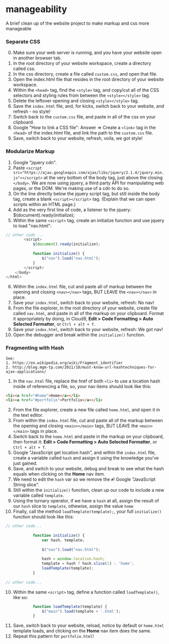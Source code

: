# manageability
A brief clean up of the website project to make markup and css more manageable

### Separate CSS

0. Make sure your web server is running, and you have your website open in another browser tab.
1. In the root directory of your website workspace, create a directory called css.
2. In the css directory, create a file called `custom.css`, and open that file.
3. Open the index.html file that resides in the root directory of your website workspace.
4. Within the `<head>` tag, find the `<style>` tag, and copy/cut all of the CSS selectors and styling rules from between the `<style></style>` tag.
5. Delete the leftover opening and closing `<style></style>` tag.
6. Save the `index.html` file, and, for kicks, switch back to your website, and refresh - no style!
7. Switch back to the `custom.css` file, and paste in all of the css on your clipboard.
8. Google "How to link a CSS file": Answer => Create a `<link>` tag in the `<head>` of the index.html file, and link the path to the `custom.css` file.
9. Save, switch back to your website, refresh, voila, we got style!

### Modularize Markup

1. Google "jquery cdn".
2. Paste `<script src="https://ajax.googleapis.com/ajax/libs/jquery/2.1.4/jquery.min.js"></script>` at the very bottom of the body tag, just above the closing `</body>`. We are now using jquery, a third party API for manipulating web pages, or the DOM. We're making use of a cdn to do so.
3. On the line directly below the jquery script tag, but still inside the body tag, create a blank `<script></script>` tag. (Explain that we can open scripts within an HTML page.)
4. Add as the very first line of code, a listener to the jquery:
        $(document).ready(initialize);
5. Within the same `<script>` tag, create an initialize function and use jquery to load "nav.html":

````javascript
// other code ...
        <script>
            $(document).ready(initialize);
            
            function initialize() {
                $("nav").load("nav.html");
            }
        </script>
    </body>
</html>
````

6. Within the `index.html` file, cut and paste all of markup between the opening and closing `<nav></nav>` tags, BUT LEAVE the `<nav></nav>` in place.
7. Save your `index.html`, switch back to your website, refresh: No nav!
8. From the file explorer, in the root directory of your website, create file called `nav.html`, and paste in all of the markup on your clipboard. Format it appropriately by doing, in Cloud9, **Edit > Code Formatting > Auto Selected Formatter**, or `Ctrl + alt + f`.
9. Save your `index.html`, switch back to your website, refresh: We got nav!
10. Open the debugger and break within the `initialize()` function.

### Fragmenting with Hash

    See:
    1. https://en.wikipedia.org/wiki/Fragment_identifier
    2. http://blog.mgm-tp.com/2011/10/must-know-url-hashtechniques-for-ajax-applications/

1. In the `nav.html` file, replace the href of both `<li>` to use a location hash inside of referencing a file, so, your nav items should look like this:

````HTML
<li><a href="#home">Home</a></li>
<li><a href="#portfolio">Portfolio</a></li>
````

2. From the file explorer, create a new file called `home.html`, and open it in the text editor.
3. From within the `index.html` file, cut and paste all of the markup between the opening and closing `<main></main>` tags, BUT LEAVE the `<main></main>` tags in place.
4. Switch back to the `home.html` and paste in the markup on your clipboard, then format it: **Edit > Code Formatting > Auto Selected Formatter**, or `Ctrl + alt + f`.
5. Google "JavaScript get location hash", and within the `index.html` file, create a variable called `hash` and assign it using the knowledge you've just gained.  
6. Save, and switch to your website, debug and break to see what the hash equals when clicking on the **Home** nav item.
7. We need to edit the `hash` var so we remove the `#`! Google "JavaScript String slice".
8. Still within the `initialize()` function, clean up our code to include a new variable called `template`.
9. Using the turnary operator, if we have a `hash` at all, assign the result of our `hash` slice to `template`, othewise, assign the value `home`
9. Finally, call the method `loadTemplate(template);`, your full `initialize()` function should look like this:

````javascript
// other code...
            
            function initialize() {
                var hash, template;
                
                $("nav").load("nav.html");
                
                hash = window.location.hash;
                template = hash ? hash.slice(1) : 'home';
                loadTemplate(template);
            }
            
// other code...
````

10.  Within the same `<script>` tag, define a function called `loadTemplate()`, like so:

````javascript
            function loadTemplate(template) {
                $("main").load(template + '.html');
            }
````

11. Save, switch back to your website, reload, notice by default or `home.html` template loads, and clicking on the **Home** nav item does the same.
12. Repeat this pattern for `portfolio.html`!